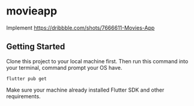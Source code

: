 # movieapp

Implement https://dribbble.com/shots/7666611-Movies-App

## Getting Started

Clone this project to your local machine first. Then run this command into your terminal, command prompt your OS have.
```
flutter pub get
```
Make sure your machine already installed Flutter SDK and other requirements.